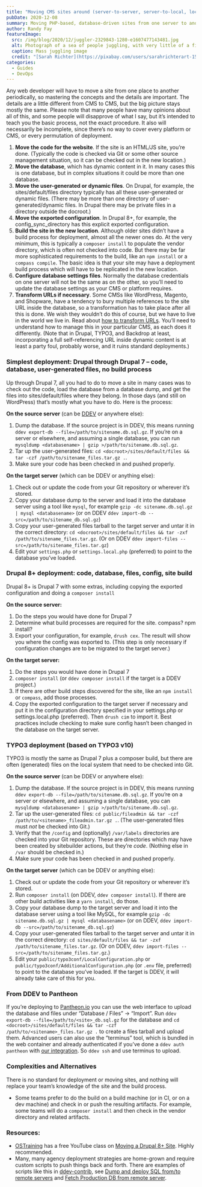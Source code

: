 ```yaml
---
title: "Moving CMS sites around (server-to-server, server-to-local, local-to-server)"
pubDate: 2020-12-08
summary: Moving PHP-based, database-driven sites from one server to another, with examples for Drupal and TYPO3.
author: Randy Fay
featureImage:
  src: /img/blog/2020/12/juggler-2329843-1280-e1607477143481.jpg
  alt: Photograph of a sea of people juggling, with very little of a field visible between legs and a blue sky filled with all kinds of objects
  caption: Mass juggling image
  credit: "[Sarah Richter](https://pixabay.com/users/sarahrichterart-1546275/?utm%5Fsource=link-attribution&utm%5Fmedium=referral&utm%5Fcampaign=image&utm%5Fcontent=2329843) via [Pixabay](https://pixabay.com/)."
categories:
  - Guides
  - DevOps
---
```


Any web developer will have to move a site from one place to another periodically, so mastering the concepts and the details are important. The details are a little different from CMS to CMS, but the big picture stays mostly the same. Please note that many people have many opinions about all of this, and some people will disapprove of what I say, but it’s intended to teach you the basic process, not the exact procedure. It also will necessarily be incomplete, since there’s no way to cover every platform or CMS, or every permutation of deployment.

1. **Move the code for the website**. If the site is an HTML/JS site, you’re done. (Typically the code is checked via Git or some other source management situation, so it can be checked out in the new location.)
2. **Move the database**, which has dynamic content in it. In many cases this is one database, but in complex situations it could be more than one database.
3. **Move the user-generated or dynamic files**. On Drupal, for example, the sites/default/files directory typically has all these user-generated or dynamic files. (There may be more than one directory of user-generated/dynamic files. In Drupal there may be private files in a directory outside the docroot.)
4. **Move the exported configuration**. In Drupal 8+, for example, the config_sync_directory has this explicit exported configuration.
5. **Build the site in the new location**. Although older sites didn’t have a build process for deployment, almost all the newer ones do. At the very minimum, this is typically a `composer install` to populate the vendor directory, which is often not checked into code. But there may be far more sophisticated requirements to the build, like an `npm install` or a `compass compile`. The basic idea is that your site may have a deployment build process which will have to be replicated in the new location.
6. **Configure database settings files**. Normally the database credentials on one server will not be the same as on the other, so you’ll need to update the database settings as your CMS or platform requires.
7. **Transform URLs if necessary**. Some CMSs like WordPress, Magento, and Shopware, have a tendency to bury multiple references to the site URL inside the database, so a transformation has to take place after all this is done. We wish they wouldn’t do this of course, but we have to live in the world we live in. Read about [how to transform URLs](https://ddev.com/ddev-local/sharing-a-ddev-local-project-with-other-collaborators/). You’ll need to understand how to manage this in your particular CMS, as each does it differently. (Note that in Drupal, TYPO3, and Backdrop at least, incorporating a full self-referencing URL inside dynamic content is at least a party foul, probably worse, and it ruins standard deployments.)

### Simplest deployment: Drupal through Drupal 7 – code, database, user-generated files, no build process

Up through Drupal 7, all you had to do to move a site in many cases was to check out the code, load the database from a database dump, and get the files into sites/default/files where they belong. In those days (and still on WordPress) that’s mostly what you have to do. Here is the process:

**On the source server** (can be [DDEV](https://ddev.readthedocs.io/en/stable/) or anywhere else):

1. Dump the database. If the source project is in DDEV, this means running `ddev export-db --file=/path/to/sitename.db.sql.gz`. If you’re on a server or elsewhere, and assuming a single database, you can run `mysqldump <databasename> | gzip >/path/to/sitename.db.sql.gz`.
2. Tar up the user-generated files: `cd <docroot>/sites/default/files && tar -czf /path/to/sitename_files.tar.gz .`.
3. Make sure your code has been checked in and pushed properly.

**On the target server** (which can be DDEV or anything else):

1. Check out or update the code from your Git repository or wherever it’s stored.
2. Copy your database dump to the server and load it into the database server using a tool like `mysql`, for example `gzip -dc sitename.db.sql.gz | mysql <databasename>` (or on DDEV `ddev import-db --src=/path/to/sitename_db.sql.gz`)
3. Copy your user-generated files tarball to the target server and untar it in the correct directory: `cd <docroot>/sites/default/files && tar -zxf /path/to/sitename_files.tar.gz`. (Or on DDEV `ddev import-files --src=/path/to/sitename_files.tar.gz`)
4. Edit your `settings.php` or `settings.local.php` (preferred) to point to the database you’ve loaded.

### Drupal 8+ deployment: code, database, files, config, site build

Drupal 8+ is Drupal 7 with some extras, including copying the exported configuration and doing a `composer install`

**On the source server:**

1. Do the steps you would have done for Drupal 7
2. Determine what build processes are required for the site. compass? npm install?
3. Export your configuration, for example, `drush cex`. The result will show you where the config was exported to. (This step is only necessary if configuration changes are to be migrated to the target server.)

**On the target server:**

1. Do the steps you would have done in Drupal 7
2. `composer install` (or `ddev composer install` if the target is a DDEV project.)
3. If there are other build steps discovered for the site, like an `npm install` or `compass`, add those processes.
4. Copy the exported configuration to the target server if necessary and put it in the configuration directory specified in your settings.php or settings.local.php (preferred). Then `drush cim` to import it. Best practices include checking to make sure config hasn’t been changed in the database on the target server.

### TYPO3 deployment (based on TYPO3 v10)

TYPO3 is mostly the same as Drupal 7 plus a composer build, but there are often (generated) files on the local system that need to be checked into Git.

**On the source server** (can be DDEV or anywhere else):

1. Dump the database. If the source project is in DDEV, this means running `ddev export-db --file=/path/to/sitename.db.sql.gz`. If you’re on a server or elsewhere, and assuming a single database, you can `mysqldump <databasename> | gzip >/path/to/sitename.db.sql.gz`.
2. Tar up the user-generated files: `cd public/fileadmin && tar -czf /path/to/<sitename>_fileadmin.tar.gz .`. (The user-generated files must _not_ be checked into Git.)
3. Verify that the `/config` and (optionally) `/var/labels` directories are checked into your Git repository. These are directories which may have been created by sitebuilder actions, but they’re _code_. (Nothing else in `/var` should be checked in.)
4. Make sure your code has been checked in and pushed properly.

**On the target server** (which can be DDEV or anything else):

1. Check out or update the code from your Git repository or wherever it’s stored.
2. Run `composer install` (on DDEV, `ddev composer install`). If there are other build activities like a `yarn install`, do those.
3. Copy your database dump to the target server and load it into the database server using a tool like MySQL, for example `gzip -dc sitename.db.sql.gz | mysql <databasename>` (or on DDEV, `ddev import-db --src=/path/to/sitename_db.sql.gz`)
4. Copy your user-generated files tarball to the target server and untar it in the correct directory: `cd sites/default/files && tar -zxf /path/to/sitename_files.tar.gz`. (Or on DDEV, `ddev import-files --src=/path/to/sitename_files.tar.gz`.)
5. Edit your `public/typo3conf/LocalConfiguration.php` or `public/typo3conf/AdditionalConfiguration.php` (or `.env` file, preferred) to point to the database you’ve loaded. If the target is DDEV, it will already take care of this for you.

### From DDEV to Pantheon

If you’re deploying to [Pantheon.io](http://pantheon.io) you can use the web interface to upload the database and files under “Database / Files” → “Import”. Run `ddev export-db --file=/path/to/<site>_db.sql.gz` for the database and `cd <docroot>/sites/default/files && tar -czf /path/to/<sitename>_files.tar.gz .` to create a files tarball and upload them. Advanced users can also use the “terminus” tool, which is bundled in the web container and already authenticated if you’ve done a `ddev auth pantheon` with [our integration](https://ddev.readthedocs.io/en/stable/users/providers/pantheon/). So `ddev ssh` and use terminus to upload.

### Complexities and Alternatives

There is no standard for deployment or moving sites, and nothing will replace your team’s knowledge of the site and the build process.

- Some teams prefer to do the build on a build machine (or in CI, or on a dev machine) and check in or push the resulting artifacts. For example, some teams will do a `composer install` and then check in the vendor directory and related artifacts.

### Resources:

- [OSTraining](https://www.ostraining.com/) has a free YouTube class on [Moving a Drupal 8+ Site](https://www.youtube.com/playlist?list=PLtaXuX0nEZk-ow4oT3yqxmjk4IRHz4jHl). Highly recommended.
- Many, many agency deployment strategies are home-grown and require custom scripts to push things back and forth. There are examples of scripts like this in [ddev-contrib](https://github.com/ddev/ddev-contrib), see [Dump and deploy SQL from/to remote servers](https://github.com/ddev/ddev-contrib/blob/master/custom-commands/dump-and-deploy-db) and [Fetch Production DB from remote server](https://github.com/ddev/ddev-contrib/blob/master/custom-commands/fetchproductiondb).
